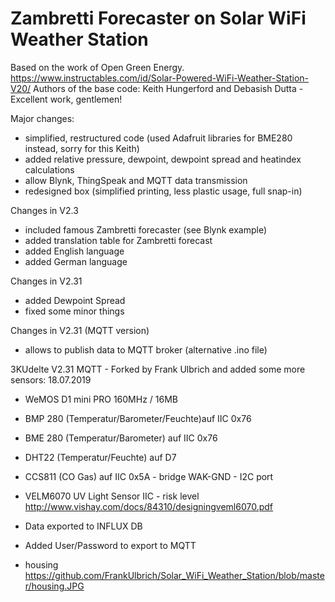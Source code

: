 # Zambretti Forecaster on Solar WiFi Weather Station
Based on the work of Open Green Energy.
https://www.instructables.com/id/Solar-Powered-WiFi-Weather-Station-V20/
Authors of the base code: Keith Hungerford and Debasish Dutta - Excellent work, gentlemen!

Major changes:
- simplified, restructured code (used Adafruit libraries for BME280 instead, sorry for this Keith)
- added relative pressure, dewpoint, dewpoint spread and heatindex calculations
- allow Blynk, ThingSpeak and MQTT data transmission
- redesigned box (simplified printing, less plastic usage, full snap-in)

Changes in V2.3
- included famous Zambretti forecaster (see Blynk example)
- added translation table for Zambretti forecast
- added English language
- added German language

Changes in V2.31
- added Dewpoint Spread
- fixed some minor things

Changes in V2.31 (MQTT version)
- allows to publish data to MQTT broker (alternative .ino file)

3KUdelte V2.31 MQTT - Forked by Frank Ulbrich and added some more sensors:
18.07.2019
- WeMOS D1 mini PRO 160MHz / 16MB
- BMP 280 (Temperatur/Barometer/Feuchte)auf IIC 0x76
- BME 280 (Temperatur/Barometer) auf IIC 0x76
- DHT22   (Temperatur/Feuchte) auf D7
- CCS811  (CO Gas) auf IIC 0x5A - bridge  WAK-GND - I2C port
- VELM6070 UV Light Sensor IIC - risk level http://www.vishay.com/docs/84310/designingveml6070.pdf

- Data exported to INFLUX DB
- Added User/Password to export to MQTT
- housing https://github.com/FrankUlbrich/Solar_WiFi_Weather_Station/blob/master/housing.JPG
